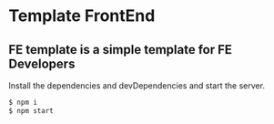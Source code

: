 # Template FrontEnd

## FE template is a simple template for FE Developers

Install the dependencies and devDependencies and start the server.

```JavaScript
$ npm i
$ npm start
```
